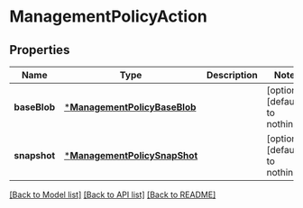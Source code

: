 # ManagementPolicyAction


## Properties
Name | Type | Description | Notes
------------ | ------------- | ------------- | -------------
**baseBlob** | [***ManagementPolicyBaseBlob**](ManagementPolicyBaseBlob.md) |  | [optional] [default to nothing]
**snapshot** | [***ManagementPolicySnapShot**](ManagementPolicySnapShot.md) |  | [optional] [default to nothing]


[[Back to Model list]](../README.md#models) [[Back to API list]](../README.md#api-endpoints) [[Back to README]](../README.md)


